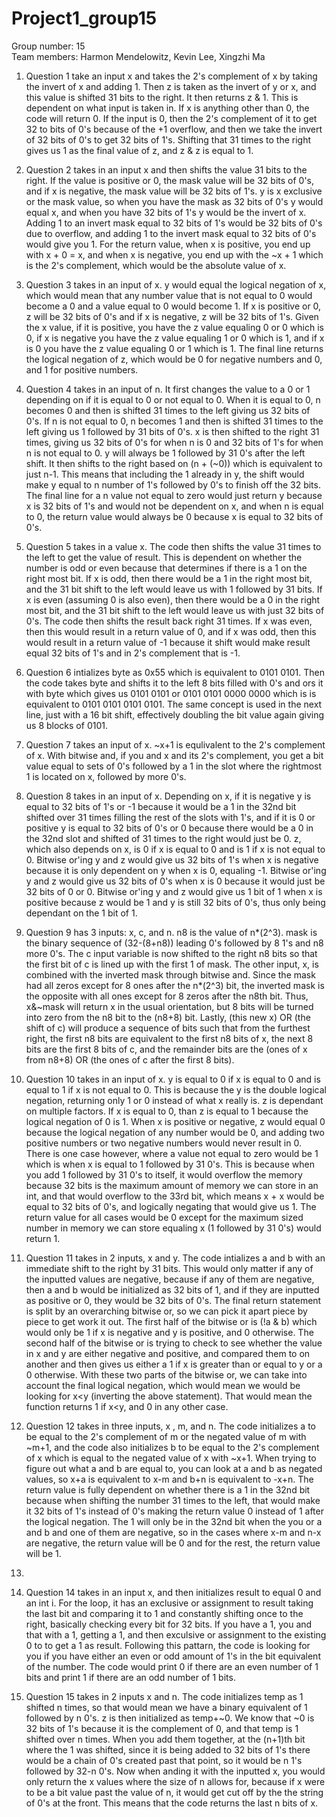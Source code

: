 # Project1_group15 </br>

Group number: 15  
Team members: Harmon Mendelowitz, Kevin Lee, Xingzhi Ma

1) Question 1 take an input x and takes the 2's complement of x by taking the invert of x and adding 1. Then z is taken as the invert of y or x, and this value is shifted 31 bits to the right. It then returns z & 1. This is dependent on what input is taken in. If x is anything other than 0, the code will return 0. If the input is 0, then the 2's complement of it to get 32 to bits of 0's because of the +1 overflow, and then we take the invert of 32 bits of 0's to get 32 bits of 1's. Shifting that 31 times to the right gives us 1 as the final value of z, and z & z is equal to 1.

2) Question 2 takes in an input x and then shifts the value 31 bits to the right. If the value is positive or 0, the mask value will be 32 bits of 0's, and if x is negative, the mask value will be 32 bits of 1's. y is x exclusive or the mask value, so when you have the mask as 32 bits of 0's y would equal x, and when you have 32 bits of 1's y would be the invert of x. Adding 1 to an invert mask equal to 32 bits of 1's would be 32 bits of 0's due to overflow, and adding 1 to the invert mask equal to 32 bits of 0's would give you 1. For the return value, when x is positive, you end up with x + 0 = x, and when x is negative, you end up with the ~x + 1 which is the 2's complement, which would be the absolute value of x. 

3) Question 3 takes in an input of x. y would equal the logical negation of x, which would mean that any number value that is not equal to 0 would become a 0 and a value equal to 0 would become 1. If x is positive or 0, z will be 32 bits of 0's and if x is negative, z will be 32 bits of 1's. Given the x value, if it is positive, you have the z value equaling 0 or 0 which is 0, if x is negative you have the z value equaling 1 or 0 which is 1, and if x is 0 you have the z value equaling 0 or 1 which is 1. The final line returns the logical negation of z, which would be 0 for negative numbers and 0, and 1 for positive numbers.

4) Question 4 takes in an input of n. It first changes the value to a 0 or 1 depending on if it is equal to 0 or not equal to 0. When it is equal to 0, n becomes 0 and then is shifted 31 times to the left giving us 32 bits of 0's. If n is not equal to 0, n becomes 1 and then is shifted 31 times to the left giving us 1 followed by 31 bits of 0's. x is then shifted to the right 31 times, giving us 32 bits of 0's for when n is 0 and 32 bits of 1's for when n is not equal to 0. y will always be 1 followed by 31 0's after the left shift. It then shifts to the right based on (n + (~0)) which is equivalent to just n-1. This means that including the 1 already in y, the shift would make y equal to n number of 1's followed by 0's to finish off the 32 bits. The final line for a n value not equal to zero would just return y because x is 32 bits of 1's and would not be dependent on x, and when n is equal to 0, the return value would always be 0 because x is equal to 32 bits of 0's.

5) Question 5 takes in a value x. The code then shifts the value 31 times to the left to get the value of result. This is dependent on whether the number is odd or even because that determines if there is a 1 on the right most bit. If x is odd, then there would be a 1 in the right most bit, and the 31 bit shift to the left would leave us with 1 followed by 31 bits. If x is even (assuming 0 is also even), then there would be a 0 in the right most bit, and the 31 bit shift to the left would leave us with just 32 bits of 0's. The code then shifts the result back right 31 times. If x was even, then this would result in a return value of 0, and if x was odd, then this would result in a return value of -1 because it shift would make result equal 32 bits of 1's and in 2's complement that is -1.

6) Question 6 intializes byte as 0x55 which is equivalent to 0101 0101. Then the code takes byte and shifts it to the left 8 bits filled with 0's and ors it with byte which gives us 0101 0101 or 0101 0101 0000 0000 which is is equivalent to 0101 0101 0101 0101. The same concept is used in the next line, just with a 16 bit shift, effectively doubling the bit value again giving us 8 blocks of 0101.

7) Question 7 takes an input of x. ~x+1 is equlivalent to the 2's complement of x. With bitwise and, if you and x and its 2's complement, you get a bit value equal to sets of 0's followed by a 1 in the slot where the rightmost 1 is located on x, followed by more 0's.

8) Question 8 takes in an input of x. Depending on x, if it is negative y is equal to 32 bits of 1's or -1 because it would be a 1 in the 32nd bit shifted over 31 times filling the rest of the slots with 1's, and if it is 0 or positive y is equal to 32 bits of 0's or 0 because there would be a 0 in the 32nd slot and shifted of 31 times to the right would just be 0. z, which also depends on x, is 0 if x is equal to 0 and is 1 if x is not equal to 0. Bitwise or'ing y and z would give us 32 bits of 1's when x is negative because it is only dependent on y when x is 0, equaling -1. Bitwise or'ing y and z would give us 32 bits of 0's when x is 0 because it would just be 32 bits of 0 or 0. Bitwise or'ing y and z would give us 1 bit of 1 when x is positive because z would be 1 and y is still 32 bits of 0's, thus only being dependant on the 1 bit of 1. 

9) Question 9 has 3 inputs: x, c, and n. n8 is the value of n*(2^3). mask is the binary sequence of (32-(8+n8)) leading 0's followed by 8 1's and n8 more 0's. The c input variable is now shifted to the right n8 bits so that the first bit of c is lined up with the first 1 of mask. The other input, x, is combined with the inverted mask through bitwise and. Since the mask had all zeros except for 8 ones after the n*(2^3) bit, the inverted mask is the opposite with all ones except for 8 zeros after the n8th bit. Thus, x&~mask will return x in the usual orientation, but 8 bits will be turned into zero from the n8 bit to the (n8+8) bit. Lastly, (this new x) OR (the shift of c) will produce a sequence of bits such that from the furthest right, the first n8 bits are equivalent to the first n8 bits of x, the next 8 bits are the first 8 bits of c, and the remainder bits are the (ones of x from n8+8) OR (the ones of c after the first 8 bits).

10) Question 10 takes in an input of x. y is equal to 0 if x is equal to 0 and is equal to 1 if x is not equal to 0. This is because the y is the double logical negation, returning only 1 or 0 instead of what x really is. z is dependant on multiple factors. If x is equal to 0, than z is equal to 1 because the logical negation of 0 is 1. When x is positive or negative, z would equal 0 because the logical negation of any number would be 0, and adding two positive numbers or two negative numbers would never result in 0. There is one case however, where a value not equal to zero would be 1 which is when x is equal to 1 followed by 31 0's. This is because when you add 1 followed by 31 0's to itself, it would overflow the memory because 32 bits is the maximum amount of memory we can store in an int, and that would overflow to the 33rd bit, which means x + x would be equal to 32 bits of 0's, and logically negating that would give us 1. The return value for all cases would be 0 except for the maximum sized number in memory we can store equaling x (1 followed by 31 0's) would return 1. 

11) Question 11 takes in 2 inputs, x and y. The code intializes a and b with an immediate shift to the right by 31 bits. This would only matter if any of the inputted values are negative, because if any of them are negative, then a and b would be initialized as 32 bits of 1, and if they are inputted as positive or 0, they would be 32 bits of 0's. The final return statement is split by an overarching bitwise or, so we can pick it apart piece by piece to get work it out. The first half of the bitwise or is (!a & b) which would only be 1 if x is negative and y is positive, and 0 otherwise. The second half of the bitwise or is trying to check to see whether the value in x and y are either negative and positive, and compared them to on another and then gives us either a 1 if x is greater than or equal to y or a 0 otherwise. With these two parts of the bitwise or, we can take into account the final logical negation, which would mean we would be looking for x<y (inverting the above statement). That would mean the function returns 1 if x<y, and 0 in any other case.

12) Question 12 takes in three inputs, x , m, and n. The code initializes a to be equal to the 2's complement of m or the negated value of m with ~m+1, and the code also initializes b to be equal to the 2's complement of x which is equal to the negated value of x with ~x+1. When trying to figure out what a and b are equal to, you can look at a and b as negated values, so x+a is equivalent to x-m and b+n is equivalent to -x+n. The return value is fully dependent on whether there is a 1 in the 32nd bit because when shifting the number 31 times to the left, that would make it 32 bits of 1's instead of 0's making the return value 0 instead of 1 after the logical negation. The 1 will only be in the 32nd bit when the you or a and b and one of them are negative, so in the cases where x-m and n-x are negative, the return value will be 0 and for the rest, the return value will be 1. 

13) 

14) Question 14 takes in an input x, and then initializes result to equal 0 and an int i. For the loop, it has an exclusive or assignment to result taking the last bit and comparing it to 1 and constantly shifting once to the right, basically checking every bit for 32 bits. If you have a 1, you and that with a 1, getting a 1, and then exculsive or assignment to the existing 0 to to get a 1 as result. Following this pattarn, the code is looking for you if you have either an even or odd amount of 1's in the bit equivalent of the number. The code would print 0 if there are an even number of 1 bits and print 1 if there are an odd number of 1 bits.

15) Question 15 takes in 2 inputs x and n. The code initializes temp as 1 shifted n times, so that would mean we have a binary equivalent of 1 followed by n 0's. z is then initialized as temp+~0. We know that ~0 is 32 bits of 1's because it is the complement of 0, and that temp is 1 shifted over n times. When you add them together, at the (n+1)th bit where the 1 was shifted, since it is being added to 32 bits of 1's there would be a chain of 0's created past that point, so it would be n 1's followed by 32-n 0's. Now when anding it with the inputted x, you would only return the x values where the size of n allows for, because if x were to be a bit value past the value of n, it would get cut off by the the string of 0's at the front. This means that the code returns the last n bits of x.
